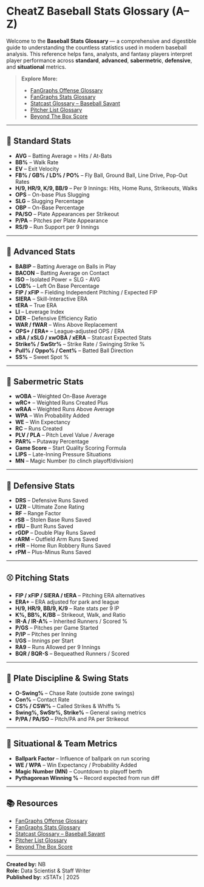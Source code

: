 # CheatZ Baseball Stats Glossary (A–Z)

Welcome to the **Baseball Stats Glossary** — a comprehensive and digestible guide to understanding the countless statistics used in modern baseball analysis. This reference helps fans, analysts, and fantasy players interpret player performance across **standard**, **advanced**, **sabermetric**, **defensive**, and **situational** metrics.

> **Explore More:**  
> - [FanGraphs Offense Glossary](https://www.fangraphs.com/library/offense/)  
> - [FanGraphs Stats Glossary](https://www.fangraphs.com/library/)  
> - [Statcast Glossary – Baseball Savant](https://baseballsavant.mlb.com/glossary)  
> - [Pitcher List Glossary](https://www.pitcherlist.com/glossary/)  
> - [Beyond The Box Score](https://www.beyondtheboxscore.com/)

---

## 🔢 Standard Stats

- **AVG** – Batting Average = Hits / At-Bats  
- **BB%** – Walk Rate  
- **EV** – Exit Velocity  
- **FB% / GB% / LD% / PO%** – Fly Ball, Ground Ball, Line Drive, Pop-Out Rates  
- **H/9, HR/9, K/9, BB/9** – Per 9 Innings: Hits, Home Runs, Strikeouts, Walks  
- **OPS** – On-base Plus Slugging  
- **SLG** – Slugging Percentage  
- **OBP** – On-Base Percentage  
- **PA/SO** – Plate Appearances per Strikeout  
- **P/PA** – Pitches per Plate Appearance  
- **RS/9** – Run Support per 9 Innings  

---

## 🧪 Advanced Stats

- **BABIP** – Batting Average on Balls in Play  
- **BACON** – Batting Average on Contact  
- **ISO** – Isolated Power = SLG - AVG  
- **LOB%** – Left On Base Percentage  
- **FIP / xFIP** – Fielding Independent Pitching / Expected FIP  
- **SIERA** – Skill-Interactive ERA  
- **tERA** – True ERA  
- **LI** – Leverage Index  
- **DER** – Defensive Efficiency Ratio  
- **WAR / fWAR** – Wins Above Replacement  
- **OPS+ / ERA+** – League-adjusted OPS / ERA  
- **xBA / xSLG / xwOBA / xERA** – Statcast Expected Stats  
- **Strike% / SwStr%** – Strike Rate / Swinging Strike %  
- **Pull% / Oppo% / Cent%** – Batted Ball Direction  
- **SS%** – Sweet Spot %  

---

## 🧠 Sabermetric Stats

- **wOBA** – Weighted On-Base Average  
- **wRC+** – Weighted Runs Created Plus  
- **wRAA** – Weighted Runs Above Average  
- **WPA** – Win Probability Added  
- **WE** – Win Expectancy  
- **RC** – Runs Created  
- **PLV / PLA** – Pitch Level Value / Average  
- **PAR%** – Putaway Percentage  
- **Game Score** – Start Quality Scoring Formula  
- **LIPS** – Late-Inning Pressure Situations  
- **MN** – Magic Number (to clinch playoff/division)

---

## 🧤 Defensive Stats

- **DRS** – Defensive Runs Saved  
- **UZR** – Ultimate Zone Rating  
- **RF** – Range Factor  
- **rSB** – Stolen Base Runs Saved  
- **rBU** – Bunt Runs Saved  
- **rGDP** – Double Play Runs Saved  
- **rARM** – Outfield Arm Runs Saved  
- **rHR** – Home Run Robbery Runs Saved  
- **rPM** – Plus-Minus Runs Saved  

---

## ⚾ Pitching Stats

- **FIP / xFIP / SIERA / tERA** – Pitching ERA alternatives  
- **ERA+** – ERA adjusted for park and league  
- **H/9, HR/9, BB/9, K/9** – Rate stats per 9 IP  
- **K%, BB%, K/BB** – Strikeout, Walk, and Ratio  
- **IR-A / IR-A%** – Inherited Runners / Scored %  
- **P/GS** – Pitches per Game Started  
- **P/IP** – Pitches per Inning  
- **I/GS** – Innings per Start  
- **RA9** – Runs Allowed per 9 Innings  
- **BQR / BQR-S** – Bequeathed Runners / Scored  

---

## 🎯 Plate Discipline & Swing Stats

- **O-Swing%** – Chase Rate (outside zone swings)  
- **Con%** – Contact Rate  
- **CS% / CSW%** – Called Strikes & Whiffs %  
- **Swing%, SwStr%, Strike%** – General swing metrics  
- **P/PA / PA/SO** – Pitch/PA and PA per Strikeout  

---

## 🧭 Situational & Team Metrics

- **Ballpark Factor** – Influence of ballpark on run scoring  
- **WE / WPA** – Win Expectancy / Probability Added  
- **Magic Number (MN)** – Countdown to playoff berth  
- **Pythagorean Winning %** – Record expected from run diff  

---

## 📚 Resources

- [FanGraphs Offense Glossary](https://www.fangraphs.com/library/offense/)  
- [FanGraphs Stats Glossary](https://www.fangraphs.com/library/)  
- [Statcast Glossary – Baseball Savant](https://baseballsavant.mlb.com/glossary)  
- [Pitcher List Glossary](https://www.pitcherlist.com/glossary/)  
- [Beyond The Box Score](https://www.beyondtheboxscore.com/)

---

**Created by:** NB  
**Role:** Data Scientist & Staff Writer  
**Published by:** xSTATx | 2025
